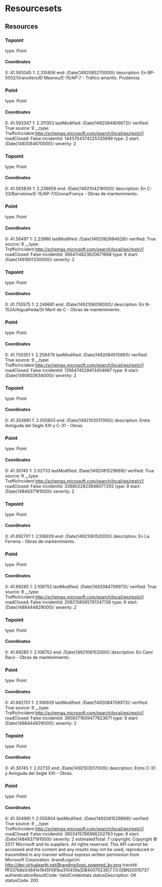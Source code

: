 # Resourcesets #
## Resources ##
### Topoint ###
  type: Point
#### Coordinates ####
  0: 41.593045
  1: 2.310806
  end: /Date(1492085270000)/
  description: En BP-5002/Granollers/El Masnou/E-15/AP-7 - Tráfico amarillo. Prudencia.
### Point ###
  type: Point
#### Coordinates ####
  0: 41.593347
  1: 2.311353
  lastModified: /Date(1492084806672)/
  verified: True
  source: 9
  __type: TrafficIncident:http://schemas.microsoft.com/search/local/ws/rest/v1
  roadClosed: False
  incidentId: 1443704374225335699
  type: 2
  start: /Date(1492084670000)/
  severity: 2
### Topoint ###
  type: Point
#### Coordinates ####
  0: 41.563839
  1: 2.238659
  end: /Date(1492104216000)/
  description: En C-33/Barcelona/E-15/AP-7/Girona/França - Obras de mantenimiento.
### Point ###
  type: Point
#### Coordinates ####
  0: 41.56497
  1: 2.23986
  lastModified: /Date(1492082684628)/
  verified: True
  source: 9
  __type: TrafficIncident:http://schemas.microsoft.com/search/local/ws/rest/v1
  roadClosed: False
  incidentId: 3964114823620671668
  type: 9
  start: /Date(1491801330000)/
  severity: 2
### Topoint ###
  type: Point
#### Coordinates ####
  0: 41.755575
  1: 2.249681
  end: /Date(1492106016000)/
  description: En N-152A/Aiguafreda/St Martí de C - Obras de mantenimiento.
### Point ###
  type: Point
#### Coordinates ####
  0: 41.750351
  1: 2.258479
  lastModified: /Date(1492084510891)/
  verified: True
  source: 9
  __type: TrafficIncident:http://schemas.microsoft.com/search/local/ws/rest/v1
  roadClosed: False
  incidentId: 1356474529413454687
  type: 9
  start: /Date(1490602634000)/
  severity: 2
### Topoint ###
  type: Point
#### Coordinates ####
  0: 41.304981
  1: 2.055803
  end: /Date(1492103017000)/
  description: Entre Avinguda del Segle XXI y C-31 - Obras.
### Point ###
  type: Point
#### Coordinates ####
  0: 41.30745
  1: 2.02733
  lastModified: /Date(1492081529889)/
  verified: True
  source: 9
  __type: TrafficIncident:http://schemas.microsoft.com/search/local/ws/rest/v1
  roadClosed: False
  incidentId: 3368022823948077292
  type: 9
  start: /Date(1484637191000)/
  severity: 2
### Topoint ###
  type: Point
#### Coordinates ####
  0: 41.692701
  1: 2.106929
  end: /Date(1492106152000)/
  description: En La Ferreria - Obras de mantenimiento.
### Point ###
  type: Point
#### Coordinates ####
  0: 41.69285
  1: 2.108752
  lastModified: /Date(1492084709973)/
  verified: True
  source: 9
  __type: TrafficIncident:http://schemas.microsoft.com/search/local/ws/rest/v1
  roadClosed: False
  incidentId: 2092158065781347136
  type: 9
  start: /Date(1488444829000)/
  severity: 2
### Topoint ###
  type: Point
#### Coordinates ####
  0: 41.69285
  1: 2.108752
  end: /Date(1492106152000)/
  description: En Camí Racó - Obras de mantenimiento.
### Point ###
  type: Point
#### Coordinates ####
  0: 41.692701
  1: 2.106929
  lastModified: /Date(1492084709973)/
  verified: True
  source: 9
  __type: TrafficIncident:http://schemas.microsoft.com/search/local/ws/rest/v1
  roadClosed: False
  incidentId: 3909371609477823671
  type: 9
  start: /Date(1488444829000)/
  severity: 2
### Topoint ###
  type: Point
#### Coordinates ####
  0: 41.30745
  1: 2.02733
  end: /Date(1492103017000)/
  description: Entre C-31 y Avinguda del Segle XXI - Obras.
### Point ###
  type: Point
#### Coordinates ####
  0: 41.304981
  1: 2.055804
  lastModified: /Date(1492081529889)/
  verified: True
  source: 9
  __type: TrafficIncident:http://schemas.microsoft.com/search/local/ws/rest/v1
  roadClosed: False
  incidentId: 3903415766996202763
  type: 9
  start: /Date(1484637191000)/
  severity: 2
estimatedTotal: 7
  copyright: Copyright © 2017 Microsoft and its suppliers. All rights reserved. This API cannot be accessed and the content and any results may not be used, reproduced or transmitted in any manner without express written permission from Microsoft Corporation.
  brandLogoUri: http://dev.virtualearth.net/Branding/logo_powered_by.png
  traceId: fff337b6e54841e1945f081ba310459a|DB40070236|7.7.0.0|BN20010737
  authenticationResultCode: ValidCredentials
  statusDescription: OK
  statusCode: 200
